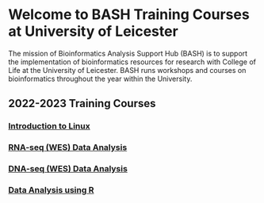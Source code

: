 # Welcome to BASH Training Courses at University of Leicester

The mission of Bioinformatics Analysis Support Hub (BASH) is to support the implementation of bioinformatics resources for research with College of Life  at the University of Leicester. BASH runs workshops and courses on bioinformatics throughout the year within the University.


## 2022-2023 Training Courses


### [Introduction to Linux](Docs/introduction-to-linux/introduction-to-linux.md)
### [RNA-seq (WES) Data Analysis](Docs/rnaseq-training-course/rna-seq-course-schedule.md)
### [DNA-seq (WES) Data Analysis](dnaseq-training-course/dna-seq-course-schedule.md)
### [Data Analysis using R](introduction-to-r/introduction-to-r-schedule.md)


